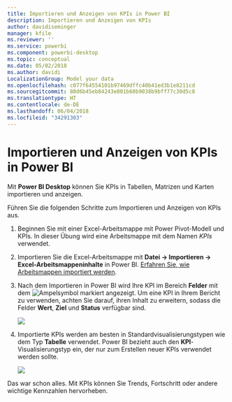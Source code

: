 ```yaml
---
title: Importieren und Anzeigen von KPIs in Power BI
description: Importieren und Anzeigen von KPIs
author: davidiseminger
manager: kfile
ms.reviewer: ''
ms.service: powerbi
ms.component: powerbi-desktop
ms.topic: conceptual
ms.date: 05/02/2018
ms.author: davidi
LocalizationGroup: Model your data
ms.openlocfilehash: c077f64554101b97469dffc40b41ed3b1e8211cd
ms.sourcegitcommit: 80d6b45eb84243e801b60b9038b9bff77c30d5c8
ms.translationtype: HT
ms.contentlocale: de-DE
ms.lasthandoff: 06/04/2018
ms.locfileid: "34291303"
---
```

# <a name="import-and-display-kpis-in-power-bi"></a>Importieren und Anzeigen von KPIs in Power BI
Mit **Power BI Desktop** können Sie KPIs in Tabellen, Matrizen und Karten importieren und anzeigen.

Führen Sie die folgenden Schritte zum Importieren und Anzeigen von KPIs aus.

1. Beginnen Sie mit einer Excel-Arbeitsmappe mit Power Pivot-Modell und KPIs. In dieser Übung wird eine Arbeitsmappe mit dem Namen *KPIs* verwendet.

1. Importieren Sie die Excel-Arbeitsmappe mit **Datei -> Importieren -> Excel-Arbeitsmappeninhalte** in Power BI. [Erfahren Sie, wie Arbeitsmappen importiert werden](desktop-import-excel-workbooks.md). 

1. Nach dem Importieren in Power BI wird Ihre KPI im Bereich **Felder** mit dem ![Ampelsymbol](media/desktop-import-and-display-kpis/traffic.png) markiert angezeigt. Um eine KPI in Ihrem Bericht zu verwenden, achten Sie darauf, ihren Inhalt zu erweitern, sodass die Felder **Wert**, **Ziel** und **Status** verfügbar sind.

    ![](media/desktop-import-and-display-kpis/desktoppreviewfeatureon2.png)

1. Importierte KPIs werden am besten in Standardvisualisierungstypen wie dem Typ **Tabelle** verwendet. Power BI bezieht auch den **KPI**-Visualisierungstyp ein, der nur zum Erstellen neuer KPIs verwendet werden sollte.
   
    ![](media/desktop-import-and-display-kpis/desktoppreviewfeatureon3.png)

Das war schon alles. Mit KPIs können Sie Trends, Fortschritt oder andere wichtige Kennzahlen hervorheben.
